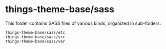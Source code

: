 # things-theme-base/sass

This folder contains SASS files of various kinds, organized in sub-folders:

    things-theme-base/sass/etc
    things-theme-base/sass/src
    things-theme-base/sass/var
